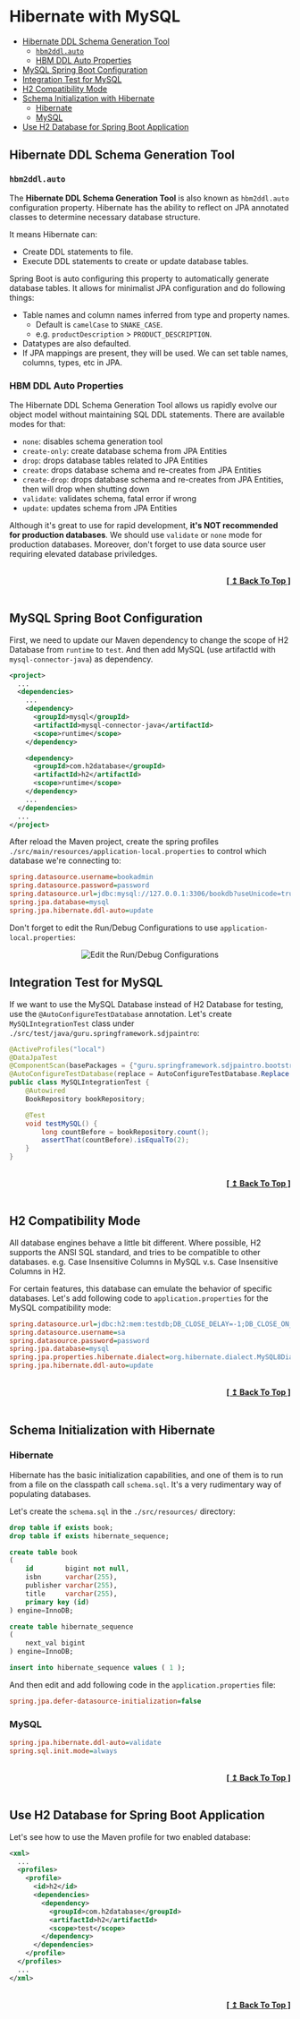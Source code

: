 # Hibernate with MySQL

- [Hibernate DDL Schema Generation Tool](#hibernate-ddl-schema-generation-tool)
  - [`hbm2ddl.auto`](#hbm2ddlauto)
  - [HBM DDL Auto Properties](#hbm-ddl-auto-properties)
- [MySQL Spring Boot Configuration](#mysql-spring-boot-configuration)
- [Integration Test for MySQL](#integration-test-for-mysql)
- [H2 Compatibility Mode](#h2-compatibility-mode)
- [Schema Initialization with Hibernate](#schema-initialization-with-hibernate)
  - [Hibernate](#hibernate)
  - [MySQL](#mysql)
- [Use H2 Database for Spring Boot Application](#use-h2-database-for-spring-boot-application)


## Hibernate DDL Schema Generation Tool

### `hbm2ddl.auto`

The **Hibernate DDL Schema Generation Tool** is also known as `hbm2ddl.auto` configuration property. Hibernate has the ability to reflect on JPA annotated classes to determine necessary database structure.

It means Hibernate can:

- Create DDL statements to file.
- Execute DDL statements to create or update database tables.

Spring Boot is auto configuring this property to automatically generate database tables. It allows for minimalist JPA configuration and do following things:

- Table names and column names inferred from type and property names.
  - Default is `camelCase` to `SNAKE_CASE`.
  - e.g. `productDescription` > `PRODUCT_DESCRIPTION`.
- Datatypes are also defaulted.
- If JPA mappings are present, they will be used. We can set table names, columns, types, etc in JPA.

### HBM DDL Auto Properties

The Hibernate DDL Schema Generation Tool allows us rapidly evolve our object model without maintaining SQL DDL statements. There are available modes for that:

- `none`: disables schema generation tool
- `create-only`: create database schema from JPA Entities
- `drop`: drops database tables related to JPA Entities
- `create`: drops database schema and re-creates from JPA Entities
- `create-drop`: drops database schema and re-creates from JPA Entities, then will drop when shutting down
- `validate`: validates schema, fatal error if wrong
- `update`: updates schema from JPA Entities

Although it's great to use for rapid development, **it's NOT recommended for production databases**. We should use `validate` or `none` mode for production databases. Moreover, don't forget to use data source user requiring elevated database priviledges.

<br/>
<div align="right">
  <b><a href="#hibernate-with-mysql">[ ↥ Back To Top ]</a></b>
</div>
<br/>

## MySQL Spring Boot Configuration

First, we need to update our Maven dependency to change the scope of H2 Database from `runtime` to `test`. And then add MySQL (use artifactId with `mysql-connector-java`) as dependency.

```xml
<project>
  ...
  <dependencies>
    ...
    <dependency>
      <groupId>mysql</groupId>
      <artifactId>mysql-connector-java</artifactId>
      <scope>runtime</scope>
    </dependency>

    <dependency>
      <groupId>com.h2database</groupId>
      <artifactId>h2</artifactId>
      <scope>runtime</scope>
    </dependency>
    ...
  </dependencies>
  ...
</project>
```

After reload the Maven project, create the spring profiles `./src/main/resources/application-local.properties` to control which database we're connecting to:

```ini
spring.datasource.username=bookadmin
spring.datasource.password=password
spring.datasource.url=jdbc:mysql://127.0.0.1:3306/bookdb?useUnicode=true&characterEncoding=UTF-8&serverTimezone=UTC
spring.jpa.database=mysql
spring.jpa.hibernate.ddl-auto=update
```

Don't forget to edit the Run/Debug Configurations to use `application-local.properties`:

<p align="center">
  <img src="https://i.imgur.com/FKERmug.png" alt="Edit the Run/Debug Configurations"/>
</p>

## Integration Test for MySQL

If we want to use the MySQL Database instead of H2 Database for testing, use the `@AutoConfigureTestDatabase` annotation. Let's create `MySQLIntegrationTest` class under `./src/test/java/guru.springframework.sdjpaintro`:

```java
@ActiveProfiles("local")
@DataJpaTest
@ComponentScan(basePackages = {"guru.springframework.sdjpaintro.bootstrap"})
@AutoConfigureTestDatabase(replace = AutoConfigureTestDatabase.Replace.NONE)
public class MySQLIntegrationTest {
    @Autowired
    BookRepository bookRepository;

    @Test
    void testMySQL() {
        long countBefore = bookRepository.count();
        assertThat(countBefore).isEqualTo(2);
    }
}
```

<br/>
<div align="right">
  <b><a href="#hibernate-with-mysql">[ ↥ Back To Top ]</a></b>
</div>
<br/>

## H2 Compatibility Mode

All database engines behave a little bit different. Where possible, H2 supports the ANSI SQL standard, and tries to be compatible to other databases. e.g. Case Insensitive Columns in MySQL v.s. Case Insensitive Columns in H2.

For certain features, this database can emulate the behavior of specific databases. Let's add following code to `application.properties` for the MySQL compatibility mode:

```ini
spring.datasource.url=jdbc:h2:mem:testdb;DB_CLOSE_DELAY=-1;DB_CLOSE_ON_EXIT=FALSE;MODE=MYSQL;DATABASE_TO_LOWER=TRUE;CASE_INSENSITIVE_IDENTIFIERS=TRUE
spring.datasource.username=sa
spring.datasource.password=password
spring.jpa.database=mysql
spring.jpa.properties.hibernate.dialect=org.hibernate.dialect.MySQL8Dialect
spring.jpa.hibernate.ddl-auto=update
```

<br/>
<div align="right">
  <b><a href="#hibernate-with-mysql">[ ↥ Back To Top ]</a></b>
</div>
<br/>

## Schema Initialization with Hibernate

### Hibernate

Hibernate has the basic initialization capabilities, and one of them is to run from a file on the classpath call `schema.sql`. It's a very rudimentary way of populating databases.

Let's create the `schema.sql` in the `./src/resources/` directory:

```sql
drop table if exists book;
drop table if exists hibernate_sequence;

create table book
(
    id        bigint not null,
    isbn      varchar(255),
    publisher varchar(255),
    title     varchar(255),
    primary key (id)
) engine=InnoDB;

create table hibernate_sequence
(
    next_val bigint
) engine=InnoDB;

insert into hibernate_sequence values ( 1 );
```

And then edit and add following code in the `application.properties` file:

```ini
spring.jpa.defer-datasource-initialization=false
```

### MySQL

```ini
spring.jpa.hibernate.ddl-auto=validate
spring.sql.init.mode=always
```

<br/>
<div align="right">
  <b><a href="#hibernate-with-mysql">[ ↥ Back To Top ]</a></b>
</div>
<br/>

## Use H2 Database for Spring Boot Application

Let's see how to use the Maven profile for two enabled database:

```xml
<xml>
  ...
  <profiles>
    <profile>
      <id>h2</id>
      <dependencies>
        <dependency>
          <groupId>com.h2database</groupId>
          <artifactId>h2</artifactId>
          <scope>test</scope>
        </dependency>
      </dependencies>
    </profile>
  </profiles>
  ...
</xml>
```

<br/>
<div align="right">
  <b><a href="#hibernate-with-mysql">[ ↥ Back To Top ]</a></b>
</div>
<br/>